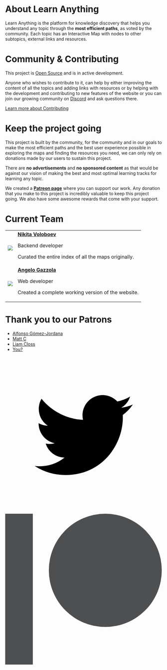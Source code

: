 # About Learn Anything

Learn Anything is the platform for knowledge discovery that helps you understand any
topic through the **most efficient paths**, as voted by the community. Each topic
has an Interactive Map with nodes to other subtopics, external links and resources.

# Community & Contributing

This project is [Open Source](https://github.com/learn-anything/learn-anything) and is in active development.

Anyone who wishes to contribute to it, can help by either improving the content of all the topics and adding links with resources or by helping with the development and contributing to new features of the website or you can join our growing community on [Discord](https://discord.gg/KKYdWjt) and ask questions there.

<a href="https://github.com/learn-anything/learn-anything/blob/dev/CONTRIBUTING.md#contributing" class="dialog-btn">Learn more about Contributing</a>

<div class="md-separator"></div>

# Keep the project going

This project is built by the community, for the community and in our goals to
make the most efficient paths and the best user experience possible in exploring the
maps and finding the resources you need, we can only rely on donations made
by our users to sustain this project.

There are **no advertisements** and **no sponsored content** as that would be against
our vision of making the best and most optimal learning tracks for learning any topic.

We created a **[Patreon page](https://www.patreon.com/learnanything)** where you can
support our work. Any donation that you make to this project is incredibly valuable
to keep this project going. We also have some awesome rewards that come with your support.

<div class="md-separator"></div>

# Current Team

<div class="table-container">
<table>
  <tbody>
    <tr>
      <td><img class="team-img" src="https://avatars3.githubusercontent.com/u/6391776?s=400&u=6679e2c7ed7032a412ddd559e0b273ea3088e1d1&v=4"></td>
      <td>
        <div>
          <a href="https://nikitavoloboev.xyz"><b>Nikita Voloboev</b></a>
          <p>Backend developer</p>
          <p>Curated the entire index of all the maps originally.</p>
        </div>
      </td>
    </tr>
    <tr>
      <td><img class="team-img" src="https://avatars1.githubusercontent.com/u/13448636?v=3&s=400"></td>
      <td>
        <div>
          <a href="https://github.com/nglgzz"><b>Angelo Gazzola</b></a>
          <p>Web developer</p>
          <p>Created a complete working version of the website.</p>
        </div>
      </td>
    </tr>
  </tbody>
</table>
</div>
<div class="md-separator"></div>

# Thank you to our Patrons

* [Alfonso Gómez-Jordana](https://twitter.com/alfongj)
* [Matt C](https://www.patreon.com/user/creators?u=6460188)
* [Liam Closs](http://liamcloss.com/)
* [You?](https://www.patreon.com/learnanything)

<div class="md-separator"></div>

<div class="footer">
  <a href="https://twitter.com/learnanything_">
    <svg class="twitter-logo" viewBox="0 0 400 400">
      <g>
        <path d="M153.62,301.59c94.34,0,145.94-78.16,145.94-145.94,0-2.22,0-4.43-.15-6.63A104.36,104.36,0,0,0,325,122.47a102.38,102.38,0,0,1-29.46,8.07,51.47,51.47,0,0,0,22.55-28.37,102.79,102.79,0,0,1-32.57,12.45,51.34,51.34,0,0,0-87.41,46.78A145.62,145.62,0,0,1,92.4,107.81a51.33,51.33,0,0,0,15.88,68.47A50.91,50.91,0,0,1,85,169.86c0,.21,0,.43,0,.65a51.31,51.31,0,0,0,41.15,50.28,51.21,51.21,0,0,1-23.16.88,51.35,51.35,0,0,0,47.92,35.62,102.92,102.92,0,0,1-63.7,22A104.41,104.41,0,0,1,75,278.55a145.21,145.21,0,0,0,78.62,23"/>
      </g>
    </svg>
  </a>

  <a href="https://patreon.com/learnanything">
    <svg class="patreon-logo" width="569px" height="546px" viewBox="0 0 569 546" fill="#4E4F51">
      <g>
        <circle cx="362.589996" cy="204.589996" r="204.589996"></circle>
        <rect x="0" y="0" width="100" height="545.799988"></rect>
      </g>
    </svg>
  </a>
</div>